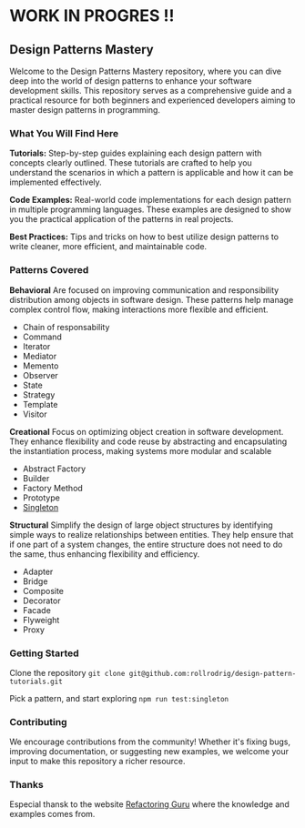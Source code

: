 
# WORK IN PROGRES !!
## Design Patterns Mastery

Welcome to the Design Patterns Mastery repository, where you can dive deep into the world of design patterns to enhance your software development skills. This repository serves as a comprehensive guide and a practical resource for both beginners and experienced developers aiming to master design patterns in programming.

### What You Will Find Here
**Tutorials:**
Step-by-step guides explaining each design pattern with concepts clearly outlined. These tutorials are crafted to help you understand the scenarios in which a pattern is applicable and how it can be implemented effectively.

**Code Examples:**
Real-world code implementations for each design pattern in multiple programming languages. These examples are designed to show you the practical application of the patterns in real projects.

**Best Practices:**
Tips and tricks on how to best utilize design patterns to write cleaner, more efficient, and maintainable code.

<!-- Resources: Additional links and resources to further reading materials, videos, and more to help you extend your learning beyond this repository. -->

### Patterns Covered
**Behavioral**
Are focused on improving communication and responsibility distribution among objects in software design. These patterns help manage complex control flow, making interactions more flexible and efficient.
* Chain of responsability
* Command
* Iterator
* Mediator
* Memento
* Observer
* State
* Strategy
* Template
* Visitor

**Creational**
Focus on optimizing object creation in software development. They enhance flexibility and code reuse by abstracting and encapsulating the instantiation process, making systems more modular and scalable

* Abstract Factory
* Builder
* Factory Method
* Prototype
* [Singleton](https://github.com/rollrodrig/design-pattern-tutorials/tree/main/src/creational/singleton)


**Structural**
Simplify the design of large object structures by identifying simple ways to realize relationships between entities. They help ensure that if one part of a system changes, the entire structure does not need to do the same, thus enhancing flexibility and efficiency.

* Adapter
* Bridge
* Composite
* Decorator
* Facade
* Flyweight
* Proxy

### Getting Started

Clone the repository
`git clone git@github.com:rollrodrig/design-pattern-tutorials.git`

Pick a pattern, and start exploring
`npm run test:singleton`


### Contributing
We encourage contributions from the community! Whether it's fixing bugs, improving documentation, or suggesting new examples, we welcome your input to make this repository a richer resource.

### Thanks
Especial thansk to the website [Refactoring Guru](https://refactoring.guru/) where the knowledge and examples comes from.
